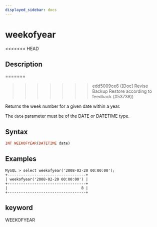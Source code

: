 ```yaml
---
displayed_sidebar: docs
---
```


# weekofyear

<<<<<<< HEAD
## Description
=======

>>>>>>> edd5009ce6 ([Doc] Revise Backup Restore according to feedback (#53738))

Returns the week number for a given date within a year.

The `date` parameter must be of the DATE or DATETIME type.

## Syntax

```Haskell
INT WEEKOFYEAR(DATETIME date)
```

## Examples

```Plain Text
MySQL > select weekofyear('2008-02-20 00:00:00');
+-----------------------------------+
| weekofyear('2008-02-20 00:00:00') |
+-----------------------------------+
|                                 8 |
+-----------------------------------+
```

## keyword

WEEKOFYEAR
